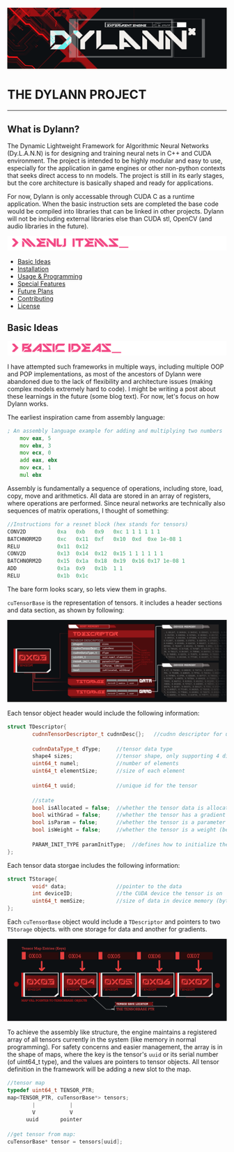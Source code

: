 ![title](https://github.com/DylanWaken/DylannDocs/blob/master/assets/Name.png)
# THE DYLANN PROJECT

----

## What is Dylann?

The Dynamic Lightweight Framework for Algorithmic Neural Networks (Dy.L.A.N.N) is for designing and training neural nets in C++ and CUDA environment. The project is intended to be
highly modular and easy to use, especially for the application in game engines or other non-python contexts
that seeks direct access to nn models. The project is still in its early stages, but the core architecture
is basically shaped and ready for applications. 

For now, Dylann is only accessable through CUDA C as a runtime application. When the basic instruction sets are completed 
the base code would be compiled into libraries that can be linked in other projects. Dylann will not be including external
libraries else than CUDA stl, OpenCV (and audio libraries in the future).

![menu-title](https://github.com/DylanWaken/DylannDocs/blob/master/assets/MenuItems.png)

- [Basic Ideas](#basic-ideas)
- [Installation](#installation)
- [Usage & Programming](#usage)
- [Special Features](#special-features)
- [Future Plans](#future-plans)
- [Contributing](#contributing)
- [License](#license)

## <a name="basic-ideas"> </a> Basic Ideas

![menu-title](https://github.com/DylanWaken/DylannDocs/blob/master/assets/BasicIdeas.png)

I have attempted such frameworks in multiple ways, including multiple OOP
and POP implementations, as most of the ancestors of Dylann were abandoned due to the lack of
flexibility and architecture issues (making complex models extremely hard to code). I might be
writing a post about these learnings in the future (some blog text). For now, let's focus on how
Dylann works. 

The earliest inspiration came from assembly language:
```asm
; An assembly language example for adding and multiplying two numbers
    mov eax, 5
    mov ebx, 3
    mov ecx, 0
    add eax, ebx
    mov ecx, 1
    mul ebx
```

Assembly is fundamentally a sequence of operations, including store, load, copy, move and arithmetics. All
data are stored in an array of registers, where operations are performed. Since neural networks are
technically also sequences of matrix operations, I thought of something:

```cpp
//Instructions for a resnet block (hex stands for tensors)
CONV2D          0xa   0xb   0x9   0xc 1 1 1 1 1 1
BATCHNORM2D     0xc   0x11  0xf   0x10  0xd  0xe 1e-08 1
RELU            0x11  0x12
CONV2D          0x13  0x14  0x12  0x15 1 1 1 1 1 1
BATCHNORM2D     0x15  0x1a  0x18  0x19  0x16 0x17 1e-08 1
ADD             0x1a  0x9   0x1b  1 1
RELU            0x1b  0x1c
```

The bare form looks scary, so lets view them in graphs.

`cuTensorBase` is the representation of tensors. it includes a header sections and data section, as shown by following:

![tensor](https://github.com/DylanWaken/DylannDocs/blob/master/assets/tENSOR.png)

Each tensor object header would include the following information:
```cpp
struct TDescriptor{
        cudnnTensorDescriptor_t cudnnDesc{};   //cudnn descriptor for using the library
        
        cudnnDataType_t dType;     //tensor data type
        shape4 sizes;              //tensor shape, only supporting 4 dimension for now
        uint64_t numel;            //number of elements
        uint64_t elementSize;      //size of each element
        
        uint64_t uuid;             //unique id for the tensor
        
        //state
        bool isAllocated = false;  //whether the tensor data is allocated on device memory
        bool withGrad = false;     //whether the tensor has a gradient allocated
        bool isParam = false;      //whether the tensor is a parameter (going to be saved and optimized)
        bool isWeight = false;     //whether the tensor is a weight (been multiplies, use for L2 regularization)

        PARAM_INIT_TYPE paramInitType;  //defines how to initialize the tensor with random values
};
```
Each tensor data storgae includes the following information:
```cpp
struct TStorage{
        void* data;                //pointer to the data
        int deviceID;              //the CUDA device the tensor is on
        uint64_t memSize;          //size of data in device memory (bytes)
};
```
Each `cuTensorBase` object would include a `TDescriptor` and pointers to two `TStorage` objects. with one storage for
data and another for gradients.


![tensor-sequence](https://github.com/DylanWaken/DylannDocs/blob/master/assets/TensorSeq.png)

To achieve the assembly like structure, the engine maintains a registered array of all tensors currently in the system
(like memory in normal programming). For 
safety concerns and easier management, the array is in the shape of maps, where the key is the tensor's `uuid` or its
serial number (of uint64_t type), and the values are pointers to tensor objects. All tensor definition in the framework 
will be adding a new slot to the map.
```cpp
//tensor map
typedef uint64_t TENSOR_PTR;
map<TENSOR_PTR, cuTensorBase*> tensors;
        |           |
        V           V
      uuid       pointer
      
//get tensor from map:
cuTensorBase* tensor = tensors[uuid];
```



